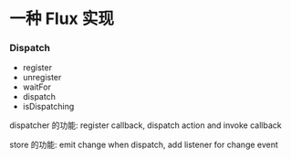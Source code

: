 # 一种 Flux 实现

### Dispatch
- register
- unregister
- waitFor
- dispatch
- isDispatching



dispatcher 的功能: register callback, dispatch action and invoke callback

store 的功能: emit change when dispatch, add listener for change event



